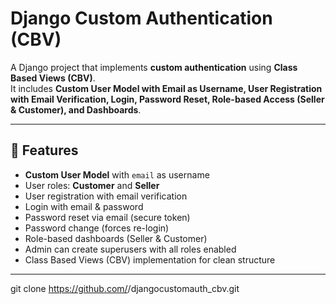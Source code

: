 # Django Custom Authentication (CBV)

A Django project that implements **custom authentication** using **Class Based Views (CBV)**.  
It includes **Custom User Model with Email as Username, User Registration with Email Verification, Login, Password Reset, Role-based Access (Seller & Customer), and Dashboards**.

---

## 🚀 Features
- **Custom User Model** with `email` as username  
- User roles: **Customer** and **Seller**  
- User registration with email verification  
- Login with email & password  
- Password reset via email (secure token)  
- Password change (forces re-login)  
- Role-based dashboards (Seller & Customer)  
- Admin can create superusers with all roles enabled  
- Class Based Views (CBV) implementation for clean structure  

---

git clone https://github.com/<your-username>/djangocustomauth_cbv.git
